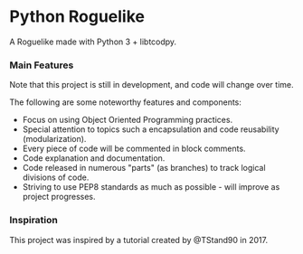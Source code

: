 # Python Roguelike
A Roguelike made with Python 3 + libtcodpy.

### Main Features
Note that this project is still in development, and code will change over time.

The following are some noteworthy features and components:

* Focus on using Object Oriented Programming practices.
* Special attention to topics such a encapsulation and code reusability (modularization).
* Every piece of code will be commented in block comments.
* Code explanation and documentation.
* Code released in numerous "parts" (as branches) to track logical divisions of code.
* Striving to use PEP8 standards as much as possible - will improve as project progresses.

### Inspiration
This project was inspired by a tutorial created by @TStand90 in 2017.  